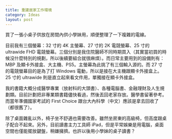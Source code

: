 ```yaml
---
title: 重建居家工作環境
category: Ideas
layout: post
---
```


買了一張小桌子供放在房間內供小學妹用，順便整理了一下複雜的電線。

目前我有三個螢幕：32 寸的 4K 主螢幕、27 寸的 2K 電競螢幕、25 寸的 ultrawide FHD 電競螢幕。三個分別是我住院醫師不同時期買入（其實當初買的時候沒什麼特別的規劃，所以後續要組合就很麻煩）。而日常主要用到的設備則有：MBP 及顯卡外接盒、大主機、PS5。主螢幕為此挑了有三個輸入源的。而 27 寸的電競螢幕目的是為了打 Windows 電動，所以是接在大主機跟顯卡外接盒上。25 寸的 ultrawide 則是直立起來看文件用，單獨接在顯卡外接盒。

我的書籍大概分成醫學專業（放射科的大頭書）、各種電腦書、金融理財及人生規劃類。目前計劃把非專業類書籍儘快看過，然後丟回老家存放。醫學書留著參考。而當年準備國家考試的 First Choice 跟台大內科學（中文）應該是拿去回收了（都很舊了）。

除了桌面雜亂以外，椅子坐不舒適也需要改善。雖然坐房東的高級椅，但高度跟桌子配合不起來。另外，目前讀書主力工具師 iPad，但是平常娛樂是用電腦，桌面空間也僅能擺放鍵盤，稍嫌擁擠。也許以後用小學妹的桌子讀書？
